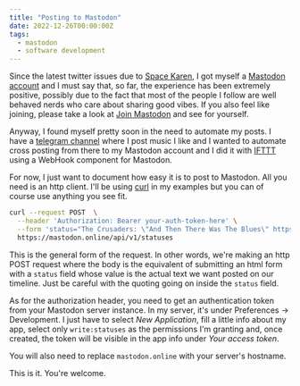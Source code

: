 ```yaml
---
title: "Posting to Mastodon"
date: 2022-12-26T00:00:00Z
tags:
  - mastodon
  - software development
---
```


Since the latest twitter issues due to
[Space Karen](https://knowyourmeme.com/memes/space-karen), I got myself a
[Mastodon account](https://mastodon.online/@mcaserta) and I must say that, so
far, the experience has been extremely positive, possibly due to the fact that
most of the people I follow are well behaved nerds who care about sharing good
vibes. If you also feel like joining, please take a look at
[Join Mastodon](https://joinmastodon.org/) and see for yourself.

Anyway, I found myself pretty soon in the need to automate my posts. I have a
[telegram channel](https://t.me/mirkolovesmusic) where I post music I like and I
wanted to automate cross posting from there to my Mastodon account and I did it
with [IFTTT](https://ifttt.com) using a WebHook component for Mastodon.

For now, I just want to document how easy it is to post to Mastodon. All you
need is an http client. I'll be using [curl](https://curl.se/) in my examples
but you can of course use anything you see fit.

```bash
curl --request POST  \
  --header 'Authorization: Bearer your-auth-token-here' \
  --form 'status="The Crusaders: \"And Then There Was The Blues\" https://youtu.be/F-EAazr0j78 #music"' \
  https://mastodon.online/api/v1/statuses
```

This is the general form of the request. In other words, we're making an http
POST request where the body is the equivalent of submitting an html form with a
`status` field whose value is the actual text we want posted on our timeline.
Just be careful with the quoting going on inside the `status` field.

As for the authorization header, you need to get an authentication token from
your Mastodon server instance. In my server, it's under Preferences ->
Development. I just have to select _New Application_, fill a little info about
my app, select only `write:statuses` as the permissions I'm granting and, once
created, the token will be visible in the app info under _Your access token_.

You will also need to replace `mastodon.online` with your server's hostname.

This is it. You're welcome.
